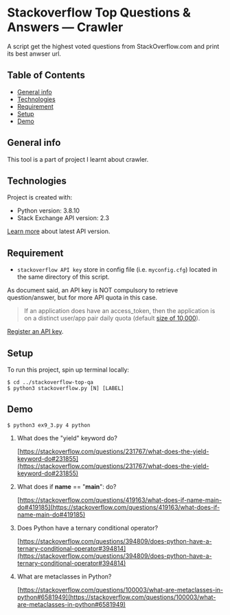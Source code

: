 # Stackoverflow Top Questions & Answers ― Crawler
A script get the highest voted questions from StackOverflow.com and print its best anwser url.

## Table of Contents
* [General info](#general-info)
* [Technologies](#technologies)
* [Requirement](#requirement)
* [Setup](#setup)
* [Demo](#demo)

## General info
This tool is a part of project I learnt about crawler.

## Technologies
Project is created with:
* Python version: 3.8.10
* Stack Exchange API version: 2.3

[Learn more](https://api.stackexchange.com/docs/) about latest API version.

## Requirement
* `stackoverflow API key` store in config file (i.e. `myconfig.cfg`) located in the same directory of this script.

As document said, an API key is NOT compulsory to retrieve question/answer, but for more API quota in this case.
> If an application does have an access_token, then the application is on a distinct user/app pair daily quota (default [size of 10,000](https://api.stackexchange.com/docs/throttle)).

[Register an API key](https://stackapps.com/apps/oauth/register).

## Setup
To run this project, spin up terminal locally:
```
$ cd ../stackoverflow-top-qa
$ python3 stackoverflow.py [N] [LABEL]
```

## Demo
```
$ python3 ex9_3.py 4 python
```
1. What does the &quot;yield&quot; keyword do?

   [https://stackoverflow.com/questions/231767/what-does-the-yield-keyword-do#231855](https://stackoverflow.com/questions/231767/what-does-the-yield-keyword-do#231855)

2. What does if __name__ == &quot;__main__&quot;: do?

   [https://stackoverflow.com/questions/419163/what-does-if-name-main-do#419185](https://stackoverflow.com/questions/419163/what-does-if-name-main-do#419185)

3. Does Python have a ternary conditional operator?

   [https://stackoverflow.com/questions/394809/does-python-have-a-ternary-conditional-operator#394814](https://stackoverflow.com/questions/394809/does-python-have-a-ternary-conditional-operator#394814)

4. What are metaclasses in Python?

   [https://stackoverflow.com/questions/100003/what-are-metaclasses-in-python#6581949](https://stackoverflow.com/questions/100003/what-are-metaclasses-in-python#6581949)
```

